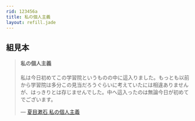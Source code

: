 ```yaml
---
rid: 123456a
title: 私の個人主義
layout: refill.jade
---
```


## 組見本

> #### 私の個人主義
>
> 私は今日初めてこの学習院というものの中に這入りました。もっとも以前から学習院は多分この見当だろうぐらいに考えていたには相違ありませんが、はっきりとは存じませんでした。中へ這入ったのは無論今日が初めてでございます。
>
> ― [夏目漱石 私の個人主義](http://www.aozora.gr.jp/cards/000148/files/772_33100.html)
